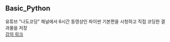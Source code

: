 ## Basic_Python
유튜브 "나도코딩" 채널에서 6시간 동영상인 파이썬 기본편을 시청하고 직접 코딩한 결과물을 저장 <br>
<a href="https://www.youtube.com/watch?v=kWiCuklohdY" target="_blank"> 강의 링크</a>
